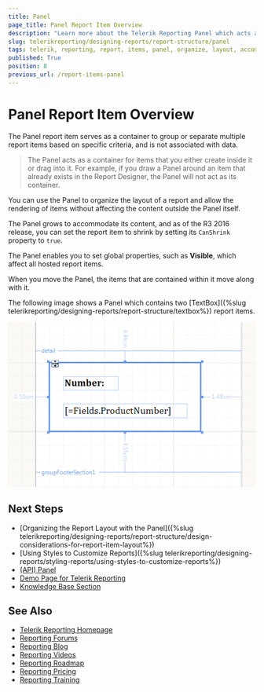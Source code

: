 ```yaml
---
title: Panel
page_title: Panel Report Item Overview
description: "Learn more about the Telerik Reporting Panel which acts as a container for other report items and learn how to organize the report layout, accommodate its content, and set the supported global properties."
slug: telerikreporting/designing-reports/report-structure/panel
tags: telerik, reporting, report, items, panel, organize, layout, accommodate, content, shrink, global, properties
published: True
position: 8
previous_url: /report-items-panel
---
```


# Panel Report Item Overview 

The Panel report item serves as a container to group or separate multiple report items based on specific criteria, and is not associated with data. 

> The Panel acts as a container for items that you either create inside it or drag into it. For example, if you draw a Panel around an item that already exists in the Report Designer, the Panel will not act as its container. 

You can use the Panel to organize the layout of a report and allow the rendering of items without affecting the content outside the Panel itself. 

The Panel grows to accommodate its content, and as of the R3 2016 release, you can set the report item to shrink by setting its `CanShrink` property to `true`. 

The Panel enables you to set global properties, such as __Visible__, which affect all hosted report items.

When you move the Panel, the items that are contained within it move along with it. 

The following image shows a Panel which contains two [TextBox]({%slug telerikreporting/designing-reports/report-structure/textbox%}) report items. 

![A Panel with two TextBox report items](images/Panel.png)

## Next Steps 

* [Organizing the Report Layout with the Panel]({%slug telerikreporting/designing-reports/report-structure/design-considerations-for-report-item-layout%})
* [Using Styles to Customize Reports]({%slug telerikreporting/designing-reports/styling-reports/using-styles-to-customize-reports%}) 
* [(API) Panel](/reporting/api/Telerik.Reporting.Panel)
* [Demo Page for Telerik Reporting](https://demos.telerik.com/reporting) 
* [Knowledge Base Section](/knowledge-base)

## See Also 

* [Telerik Reporting Homepage](https://www.telerik.com/products/reporting)
* [Reporting Forums](https://www.telerik.com/forums/reporting)
* [Reporting Blog](https://www.telerik.com/blogs/tag/reporting)
* [Reporting Videos](https://www.telerik.com/videos/reporting)
* [Reporting Roadmap](https://www.telerik.com/support/whats-new/reporting/roadmap)
* [Reporting Pricing](https://www.telerik.com/purchase/individual/reporting)
* [Reporting Training](https://learn.telerik.com/learn/course/external/view/elearning/19/reporting-report-server-training)

